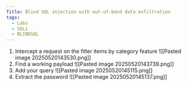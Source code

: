 ```yaml
---
Title: Blind SQL injection with out-of-band data exfiltration
tags:
  - Labs
  - SQLi
  - BLINDSQL
---
```

1. Intercept a request on the filter items by category feature
![[Pasted image 20250520143530.png]]
2. Find a working payload
![[Pasted image 20250520143739.png]]
3. Add your query
![[Pasted image 20250520145115.png]]
4. Extract the password
![[Pasted image 20250520145137.png]]